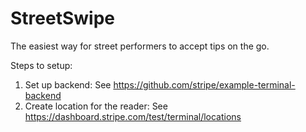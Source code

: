 # StreetSwipe
The easiest way for street performers to accept tips on the go.

Steps to setup:

1. Set up backend: See https://github.com/stripe/example-terminal-backend
2. Create location for the reader: See https://dashboard.stripe.com/test/terminal/locations